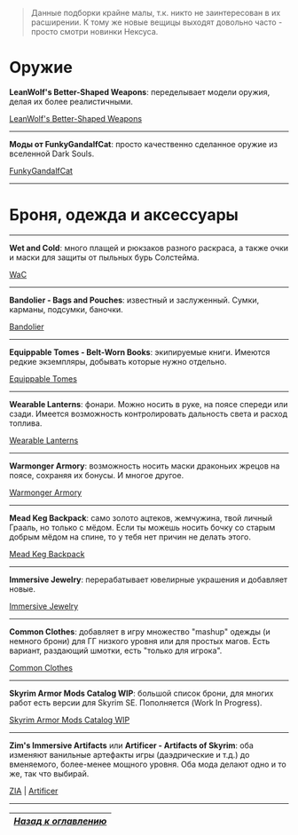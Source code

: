 > Данные подборки крайне малы, т.к. никто не заинтересован в их расширении. К тому же новые вещицы выходят довольно часто - просто смотри новинки Нексуса.

# Оружие

**LeanWolf's Better-Shaped Weapons**: переделывает модели оружия, делая их более реалистичными.

[LeanWolf's Better-Shaped Weapons](https://www.nexusmods.com/skyrimspecialedition/mods/2017)

------

**Моды от FunkyGandalfCat**: просто качественно сделанное оружие из вселенной Dark Souls.

[FunkyGandalfCat](https://www.nexusmods.com/skyrimspecialedition/users/31528195/?tab=user+files)

------

# Броня, одежда и аксессуары

------

**Wet and Cold**: много плащей и рюкзаков разного раскраса, а также очки и маски для защиты от пыльных бурь Солстейма.

[WaC](https://www.nexusmods.com/skyrimspecialedition/mods/644)

------

**Bandolier - Bags and Pouches**: известный и заслуженный. Сумки, карманы, подсумки, баночки.

[Bandolier](https://www.nexusmods.com/skyrimspecialedition/mods/2417)

------

**Equippable Tomes - Belt-Worn Books**: экипируемые книги. Имеются редкие экземпляры, добывать которые нужно отдельно.

[Equippable Tomes](https://www.nexusmods.com/skyrimspecialedition/mods/157)

------

**Wearable Lanterns**: фонари. Можно носить в руке, на поясе спереди или сзади. Имеется возможность контролировать дальность света и расход топлива.

[Wearable Lanterns](https://www.nexusmods.com/skyrimspecialedition/mods/7560)

------

**Warmonger Armory**: возможность носить маски драконьих жрецов на поясе, сохраняя их бонусы. И многое другое.

[Warmonger Armory](https://www.nexusmods.com/skyrimspecialedition/mods/4956)

------

**Mead Keg Backpack**: само золото ацтеков, жемчужина, твой личный Грааль, но только с мёдом. Если ты можешь носить бочку со старым добрым мёдом на спине, то у тебя нет причин не делать этого.

[Mead Keg Backpack](https://www.nexusmods.com/skyrimspecialedition/mods/3276)

------

**Immersive Jewelry**: перерабатывает ювелирные украшения и добавляет новые.

[Immersive Jewelry](https://www.nexusmods.com/skyrimspecialedition/mods/5336)

------

**Common Clothes**: добавляет в игру множество "mashup" одежды (и немного брони) для ГГ низкого уровня или для простых магов. Есть вариант, раздающий шмотки, есть "только для игрока".

[Common Clothes](https://www.nexusmods.com/skyrimspecialedition/mods/5063)

------

**Skyrim Armor Mods Catalog WIP**: большой список брони, для многих работ есть версии для Skyrim SE. Пополняется (Work In Progress).

[Skyrim Armor Mods Catalog WIP](https://docs.google.com/spreadsheets/d/1W6QH4TFBcYcacAr6T63pGQ4QBbjwt1WzS7Ek3fEfkMQ/edit#gid=0)

------

**Zim's Immersive Artifacts** или **Artificer - Artifacts of Skyrim**: оба изменяют ванильные артефакты игры (даэдрические и т.д.) до вменяемого, более-менее мощного уровня. Оба мода делают одно и то же, так что выбирай.

[ZIA](https://www.nexusmods.com/skyrimspecialedition/mods/9138) | [Artificer](https://www.nexusmods.com/skyrimspecialedition/mods/6674)

------

|[*Назад к оглавлению*](../01_Оглавление.md)|
|:---:|
